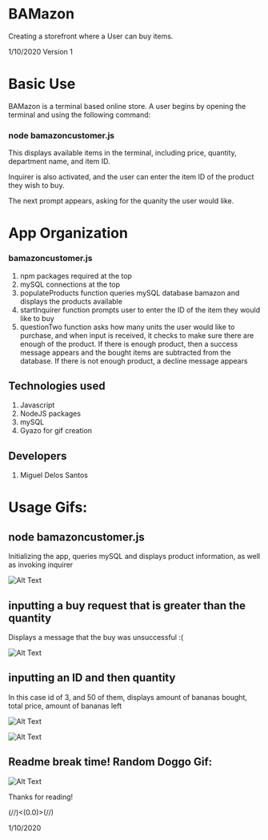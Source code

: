 # BAMazon
Creating a storefront where a User can buy items.

1/10/2020
Version 1

# Basic Use
BAMazon is a terminal based online store. A user begins by opening the terminal and using the following command:

### node bamazoncustomer.js

This displays available items in the terminal, including price, quantity, department name, and item ID.

Inquirer is also activated, and the user can enter the item ID of the product they wish to buy.

The next prompt appears, asking for the quanity the user would like.

# App Organization
### bamazoncustomer.js
1. npm packages required at the top
2. mySQL connections at the top
3. populateProducts function queries mySQL database bamazon and displays the products available
4. startInquirer function prompts user to enter the ID of the item they would like to buy
5. questionTwo function asks how many units the user would like to purchase, and when input is received, it checks to make sure there are enough of the product. If there is enough product, then a success message appears and the bought items are subtracted from the database. If there is not enough product, a decline message appears

## Technologies used
1. Javascript
2. NodeJS packages
3. mySQL
4. Gyazo for gif creation

## Developers
1. Miguel Delos Santos


# Usage Gifs:

## node bamazoncustomer.js
Initializing the app, queries mySQL and displays product information, as well as invoking inquirer

![Alt Text](x)

## inputting a buy request that is greater than the quantity
Displays a message that the buy was unsuccessful :(

![Alt Text](x)

## inputting an ID and then quantity
In this case id of 3, and 50 of them, displays amount of bananas bought, total price, amount of bananas left

![Alt Text](x)

![Alt Text](https://gyazo.com/8e90642bc4dec6d84a70ce65c7f15df1.gif)

## Readme break time! Random Doggo Gif:

![Alt Text](https://media.giphy.com/media/dTJd5ygpxkzWo/giphy.gif)

Thanks for reading!

(//)<(0.0)>(//)

1/10/2020